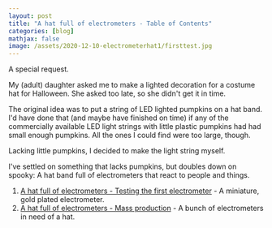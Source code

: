 ```yaml
---
layout: post
title: "A hat full of electrometers - Table of Contents"
categories: [blog]
mathjax: false
image: /assets/2020-12-10-electrometerhat1/firsttest.jpg
---
```

A special request.

My (adult) daughter asked me to make a lighted decoration for a costume hat for Halloween.  She asked too late, so she didn't get it in time.

The original idea was to put a string of LED lighted pumpkins on a hat band.  I'd have done that (and maybe have finished on time) if any of the commercially available LED light strings with little plastic pumpkins had had small enough pumpkins.  All the ones I could find were too large, though.

Lacking little pumpkins, I decided to make the light string myself.

I've settled on something that lacks pumpkins, but doubles down on spooky:  A hat band full of electrometers that react to people and things.


1. [A hat full of electrometers - Testing the first electrometer](electrometerhat1) - A miniature, gold plated electrometer.
2. [A hat full of electrometers - Mass production](electrometerhat1) - A bunch of electrometers in need of a hat.

